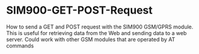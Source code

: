 # SIM900-GET-POST-Request
How to send a GET and POST request with the SIM900 GSM/GPRS module. This is useful for retrieving data from the Web and sending data to a web server. Could work with other GSM modules that are operated by AT commands
